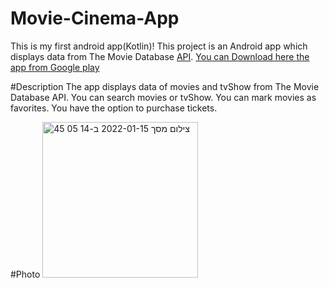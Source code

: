 # Movie-Cinema-App

This is my first android app(Kotlin)!
This project is an Android app which displays data from The Movie Database [API](https://developers.themoviedb.org/3/movies/get-popular-movies).
[You can Download here the app from Google play](https://play.google.com/store/apps/details?id=niv.porat.cinema_world)

#Description
The app displays data of movies and tvShow from The Movie Database API.
You can search movies or tvShow.
You can mark movies as favorites.
You have the option to purchase tickets.

#Photo
<img width="249" alt="צילום מסך 2022-01-15 ב-14 05 45" src="https://user-images.githubusercontent.com/89866886/154087812-31db5705-7374-4b6c-9461-f609f4c6ef4e.png">
